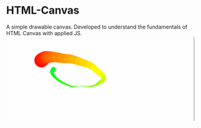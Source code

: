 # HTML-Canvas
A simple drawable canvas. Developed to understand the fundamentals of HTML Canvas with applied JS.
<br>
![](https://github.com/EyderACM/HTML-Canvas/blob/master/canvas.gif)
